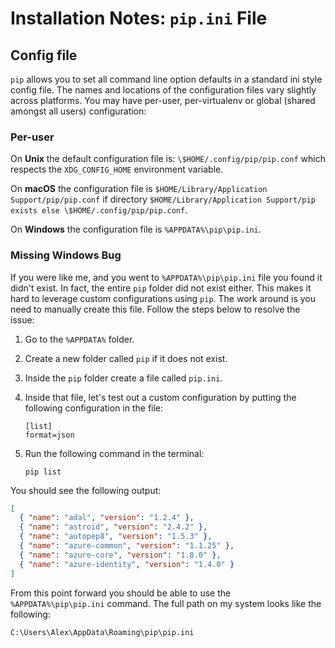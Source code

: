 # Installation Notes: `pip.ini` File

## Config file

`pip` allows you to set all command line option defaults in a standard ini style config file. The names
and locations of the configuration files vary slightly across platforms. You may have per-user, per-virtualenv
or global (shared amongst all users) configuration:

### Per-user

On **Unix** the default configuration file is: `\$HOME/.config/pip/pip.conf` which respects the `XDG_CONFIG_HOME` environment variable.

On **macOS** the configuration file is `$HOME/Library/Application Support/pip/pip.conf` if directory `$HOME/Library/Application Support/pip exists else \$HOME/.config/pip/pip.conf`.

On **Windows** the configuration file is `%APPDATA%\pip\pip.ini`.

### Missing Windows Bug

If you were like me, and you went to `%APPDATA%\pip\pip.ini` file you found it didn't exist. In fact, the entire `pip` folder did not exist either.
This makes it hard to leverage custom configurations using `pip`. The work around is you need to manually create this file. Follow the steps
below to resolve the issue:

1. Go to the `%APPDATA%` folder.
2. Create a new folder called `pip` if it does not exist.
3. Inside the `pip` folder create a file called `pip.ini`.
4. Inside that file, let's test out a custom configuration by putting the following configuration in the file:

   ```console
   [list]
   format=json
   ```

5. Run the following command in the terminal:

   ```console
   pip list
   ```

You should see the following output:

```json
[
  { "name": "adal", "version": "1.2.4" },
  { "name": "astroid", "version": "2.4.2" },
  { "name": "autopep8", "version": "1.5.3" },
  { "name": "azure-common", "version": "1.1.25" },
  { "name": "azure-core", "version": "1.8.0" },
  { "name": "azure-identity", "version": "1.4.0" }
]
```

From this point forward you should be able to use the `%APPDATA%\pip\pip.ini` command. The full path on my system looks like the following:

```console
C:\Users\Alex\AppData\Roaming\pip\pip.ini
```
